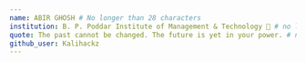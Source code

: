 ```yaml
---
name: ABIR GHOSH # No longer than 28 characters
institution: B. P. Poddar Institute of Management & Technology 🚩 # no longer than 58 characters
quote: The past cannot be changed. The future is yet in your power. # no longer than 100 characters, avoid using quotes(") to guarantee the format remains the same.
github_user: Kalihackz
---
```

